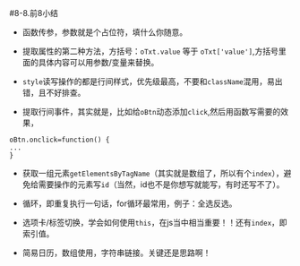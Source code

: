 #8-8.前8小结
- 函数传参，参数就是个占位符，填什么你随意。

- 提取属性的第二种方法，方括号：`oTxt.value` 等于 `oTxt['value']`,方括号里面的具体内容可以用参数/变量来替换。

- `style`读写操作的都是行间样式，优先级最高，不要和`className`混用，易出错，且不好排查。

- 提取行间事件，其实就是，比如给`oBtn`动态添加`click`,然后用函数写需要的效果，
```
oBtn.onclick=function() {
...
}
```

- 获取一组元素`getElementsByTagName`（其实就是数组了，所以有个`index`），避免给需要操作的元素写`id`（当然，id也不是你想写就能写，有时还写不了）。

- 循环，即重复执行一句话，for循环最常用，例子：全选反选。

- 选项卡/标签切换，学会如何使用`this`，在js当中相当重要！！还有`index`，即索引值。

- 简易日历，数组使用，字符串链接。关键还是思路啊！


